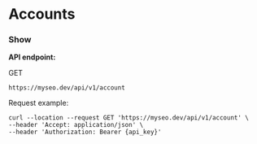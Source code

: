 # Accounts

### Show

**API endpoint:**

GET

```
https://myseo.dev/api/v1/account
```

Request example:

```
curl --location --request GET 'https://myseo.dev/api/v1/account' \
--header 'Accept: application/json' \
--header 'Authorization: Bearer {api_key}'
```
